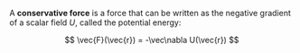A **conservative force** is a force that can be written as the negative gradient of a scalar field $U$, called the potential energy:

$$
\vec{F}(\vec{r}) = -\vec\nabla U(\vec{r})
$$
